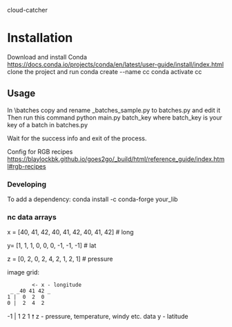 cloud-catcher

# Installation
Download and install Conda
https://docs.conda.io/projects/conda/en/latest/user-guide/install/index.html
    clone the project and run
    conda create --name cc
    conda activate cc

## Usage
In \batches copy and rename _batches_sample.py to batches.py and edit it
Then run this command
    python main.py batch_key
where batch_key is your key of a batch in batches.py

Wait for the success info and exit of the process.

Config for RGB recipes https://blaylockbk.github.io/goes2go/_build/html/reference_guide/index.html#rgb-recipes

### Developing
To add a dependency: conda install -c conda-forge your_lib

### nc data arrays
x = [40, 41, 42, 40, 41, 42, 40, 41, 42] # long

y= [1, 1, 1, 0, 0, 0, -1, -1, -1] # lat

z = [0, 2, 0, 2, 4, 2, 1, 2, 1] # pressure

image grid:

			<- x - longitude
	 _ _40 41 42 _
	1 |  0  2  0
	0 |  2  4  2
   -1 |  1  2  1
    🠕			 z - pressure, temperature, windy etc. data 
	y - latitude